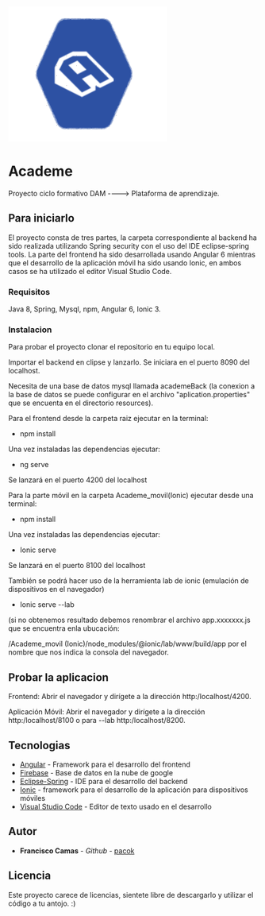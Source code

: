 ![Alt text](https://github.com/pacok/Academe/blob/master/Academe/src/assets/img/logo20.png) 


# Academe
Proyecto ciclo formativo DAM ----> Plataforma de aprendizaje.

## Para iniciarlo

El proyecto consta de tres partes, la carpeta correspondiente al backend ha sido realizada utilizando Spring security con el uso del IDE eclipse-spring tools. La parte del frontend ha sido desarrollada usando Angular 6 mientras que el desarrollo de la aplicación móvil ha sido usando Ionic, en ambos casos se ha utilizado el editor Visual Studio Code.

### Requisitos

Java 8, Spring, Mysql, npm, Angular 6, Ionic 3.

### Instalacion

Para probar el proyecto clonar el repositorio en tu equipo local.

Importar el backend en clipse y lanzarlo. Se iniciara en el puerto 8090 del localhost.

Necesita de una base de datos mysql llamada academeBack (la conexion a la base de datos se puede configurar en el archivo "aplication.properties" que se encuenta en el directorio resources).

Para el frontend desde la carpeta raiz ejecutar en la terminal:

* npm install

Una vez instaladas las dependencias ejecutar:

* ng serve

Se lanzará en el puerto 4200 del localhost

Para la parte móvil en la carpeta Academe_movil(Ionic) ejecutar desde una terminal:

* npm install

Una vez instaladas las dependencias ejecutar:

* Ionic serve

Se lanzará en el puerto 8100 del localhost

También se podrá hacer uso de la herramienta lab de ionic (emulación de dispositivos en el navegador)

* Ionic serve --lab

(si no obtenemos resultado debemos renombrar el archivo app.xxxxxxx.js que se encuentra enla ubucación:

/Academe_movil (Ionic)/node_modules/@ionic/lab/www/build/app por el nombre que nos indica la consola del navegador.

## Probar la aplicacion

Frontend: Abrir el navegador y dirígete a la dirección http:/localhost/4200.

Aplicación Móvil: Abrir el navegador y dirígete a la dirección http:/localhost/8100 o para --lab http:/localhost/8200.

## Tecnologias

* [Angular](https://angular.io/) - Framework para el desarrollo del frontend
* [Firebase](https://firebase.google.com/) - Base de datos en la nube de google
* [Eclipse-Spring](https://spring.io/tools) - IDE para el desarrollo del backend
* [Ionic](https://ionicframework.com/) - framework para el desarrollo de la aplicación para dispositivos móviles
* [Visual Studio Code](https://code.visualstudio.com/) - Editor de texto usado en el desarrollo

## Autor

* **Francisco Camas** - *Github* - [pacok](https://github.com/pacok)

## Licencia
Este proyecto carece de licencias, sientete libre de descargarlo y utilizar el código a tu antojo. :)

